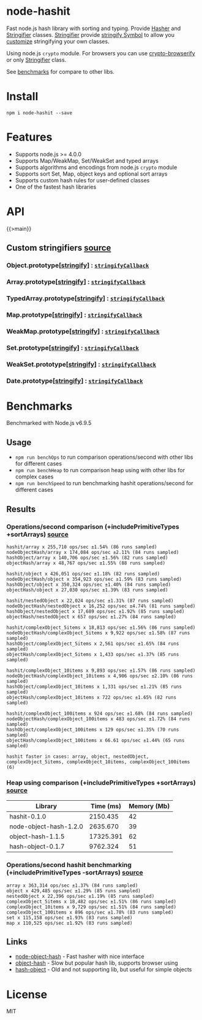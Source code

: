# node-hashit
Fast node.js hash library with sorting and typing. Provide [Hasher](#Hasher) and [Stringifier](#Stringifier) classes. [Stringifier](#Stringifier) provide [stringify Symbol](#stringifierstringify--symbol) to allow you [customize](#stringifierstringifycallback--function) stringifying your own classes.

Using node.js `crypto` module. For browsers you can use [crypto-browserify](https://github.com/crypto-browserify/crypto-browserify) or only [Stringifier](#Stringifier) class.

See [benchmarks](#benchmarks) for compare to other libs.

# Install
`npm i node-hashit --save`

# Features

- Supports node.js >= 4.0.0
- Supports Map/WeakMap, Set/WeakSet and typed arrays
- Supports algorithms and encodings from node.js `crypto` module
- Supports sort Set, Map, object keys and optional sort arrays
- Supports custom hash rules for user-defined classes
- One of the fastest hash libraries

# API

{{>main}}

## Custom stringifiers [source](stringifiers)

### Object.prototype[[stringify](#Stringifier..stringify)] : <code>[stringifyCallback](#Stringifier..stringifyCallback)</code>
### Array.prototype[[stringify](#Stringifier..stringify)] : <code>[stringifyCallback](#Stringifier..stringifyCallback)</code>
### TypedArray.prototype[[stringify](#Stringifier..stringify)] : <code>[stringifyCallback](#Stringifier..stringifyCallback)</code>
### Map.prototype[[stringify](#Stringifier..stringify)] : <code>[stringifyCallback](#Stringifier..stringifyCallback)</code>
### WeakMap.prototype[[stringify](#Stringifier..stringify)] : <code>[stringifyCallback](#Stringifier..stringifyCallback)</code>
### Set.prototype[[stringify](#Stringifier..stringify)] : <code>[stringifyCallback](#Stringifier..stringifyCallback)</code>
### WeakSet.prototype[[stringify](#Stringifier..stringify)] : <code>[stringifyCallback](#Stringifier..stringifyCallback)</code>
### Date.prototype[[stringify](#Stringifier..stringify)] : <code>[stringifyCallback](#Stringifier..stringifyCallback)</code>

# Benchmarks

Benchmarked with Node.js v6.9.5

## Usage

* `npm run benchOps` to run comparison operations/second with other libs for different cases
* `npm run benchHeap` to run comparison heap using with other libs for complex cases
* `npm run benchSpeed` to run benchmarking hashit operations/second for different cases

## Results

### Operations/second comparison (+includePrimitiveTypes +sortArrays) [source](bench/ops.js)

```
hashit/array x 255,710 ops/sec ±1.54% (86 runs sampled)
nodeObjectHash/array x 174,084 ops/sec ±2.11% (84 runs sampled)
hashObject/array x 140,706 ops/sec ±1.56% (82 runs sampled)
objectHash/array x 48,767 ops/sec ±1.55% (88 runs sampled)

hashit/object x 426,051 ops/sec ±1.18% (82 runs sampled)
nodeObjectHash/object x 354,923 ops/sec ±1.59% (83 runs sampled)
hashObject/object x 350,324 ops/sec ±1.40% (84 runs sampled)
objectHash/object x 27,030 ops/sec ±1.39% (83 runs sampled)

hashit/nestedObject x 22,024 ops/sec ±1.31% (87 runs sampled)
nodeObjectHash/nestedObject x 16,252 ops/sec ±4.74% (81 runs sampled)
hashObject/nestedObject x 17,689 ops/sec ±1.92% (85 runs sampled)
objectHash/nestedObject x 657 ops/sec ±1.27% (84 runs sampled)

hashit/complexObject_5items x 18,813 ops/sec ±1.56% (86 runs sampled)
nodeObjectHash/complexObject_5items x 9,922 ops/sec ±1.58% (87 runs sampled)
hashObject/complexObject_5items x 2,561 ops/sec ±1.65% (84 runs sampled)
objectHash/complexObject_5items x 1,433 ops/sec ±1.37% (85 runs sampled)

hashit/complexObject_10items x 9,893 ops/sec ±1.57% (86 runs sampled)
nodeObjectHash/complexObject_10items x 4,906 ops/sec ±2.10% (86 runs sampled)
hashObject/complexObject_10items x 1,331 ops/sec ±1.21% (85 runs sampled)
objectHash/complexObject_10items x 722 ops/sec ±1.65% (82 runs sampled)

hashit/complexObject_100items x 924 ops/sec ±1.68% (84 runs sampled)
nodeObjectHash/complexObject_100items x 483 ops/sec ±1.72% (84 runs sampled)
hashObject/complexObject_100items x 129 ops/sec ±1.35% (70 runs sampled)
objectHash/complexObject_100items x 66.61 ops/sec ±1.44% (65 runs sampled)

hashit faster in cases: array, object, nestedObject, complexObject_5items, complexObject_10items, complexObject_100items (6)

```

### Heap using comparison  (+includePrimitiveTypes +sortArrays) [source](bench/heap.js)

| Library                               | Time (ms)  | Memory (Mb)        |
|---------------------------------------|------------|--------------------|
| hashit-0.1.0                          | 2150.435   | 42                 |
| node-object-hash-1.2.0                | 2635.670   | 39                 |
| object-hash-1.1.5                     | 17325.391  | 62                 |
| hash-object-0.1.7                     | 9762.324   | 51                 |

### Operations/second hashit benchmarking (+includePrimitiveTypes -sortArrays) [source](bench/speed.js)

```
array x 363,314 ops/sec ±1.37% (84 runs sampled)
object x 429,485 ops/sec ±1.29% (85 runs sampled)
nestedObject x 22,396 ops/sec ±1.19% (85 runs sampled)
complexObject_5items x 18,482 ops/sec ±1.51% (86 runs sampled)
complexObject_10items x 9,729 ops/sec ±1.51% (84 runs sampled)
complexObject_100items x 896 ops/sec ±1.78% (83 runs sampled)
set x 115,158 ops/sec ±1.93% (83 runs sampled)
map x 110,525 ops/sec ±1.92% (83 runs sampled)
```

## Links

* [node-object-hash](https://www.npmjs.com/package/node-object-hash) - Fast hasher with nice interface
* [object-hash](https://www.npmjs.com/package/object-hash) - Slow but popular hash lib, supports browser using
* [hash-object](https://www.npmjs.com/package/hash-object) - Old and not supporting lib, but useful for simple objects


# License
MIT
